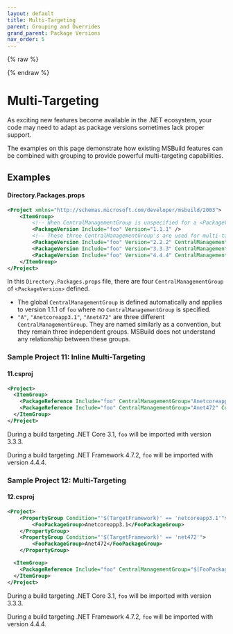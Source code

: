 ```yaml
---
layout: default
title: Multi-Targeting
parent: Grouping and Overrides
grand_parent: Package Versions
nav_order: 5
---
```


{% raw %}
<script>(function(t,e,s,n){var o,a,c;t.SMCX=t.SMCX||[],e.getElementById(n)||(o=e.getElementsByTagName(s),a=o[o.length-1],c=e.createElement(s),c.type="text/javascript",c.async=!0,c.id=n,c.src="https://widget.surveymonkey.com/collect/website/js/tRaiETqnLgj758hTBazgdzqSORtCawzIPfKe_2BNdVN8wMe8HNIqE4OpuND_2BN6BzW5.js",a.parentNode.insertBefore(c,a))})(window,document,"script","smcx-sdk");</script>
{% endraw %}

# Multi-Targeting

As exciting new features become available in the .NET ecosystem, your code may need to adapt as package versions sometimes lack proper support.

The examples on this page demonstrate how existing MSBuild features can be combined with grouping to provide powerful multi-targeting capabilities.

## Examples

#### Directory.Packages.props
```xml
<Project xmlns="http://schemas.microsoft.com/developer/msbuild/2003">
    <ItemGroup>
        <!-- When CentralManagementGroup is unspecified for a <PackageVersion>, the <PackageVersion> is part of the default global group. -->
        <PackageVersion Include="foo" Version="1.1.1" />
        <!-- These three CentralManagementGroup's are used for multi-targeting. -->
        <PackageVersion Include="foo" Version="2.2.2" CentralManagementGroup="A" />
        <PackageVersion Include="foo" Version="3.3.3" CentralManagementGroup="Anetcoreapp3.1" />
        <PackageVersion Include="foo" Version="4.4.4" CentralManagementGroup="Anet472" />
    </ItemGroup>
</Project>
```

In this `Directory.Packages.props` file, there are four `CentralManagementGroup` of `<PackageVersion>` defined.

- The global `CentralManagementGroup` is defined automatically and applies to version 1.1.1 of `foo` where no `CentralManagementGroup` is specified.
- `"A"`, `"Anetcoreapp3.1"`, `"Anet472"` are three different `CentralManagementGroup`. They are named similarly as a convention, but they remain three independent groups. MSBuild does not understand any relationship between these groups.

### Sample Project 11: Inline Multi-Targeting

#### 11.csproj
```xml
<Project>
  <ItemGroup>
    <PackageReference Include="foo" CentralManagementGroup="Anetcoreapp3.1" Condition="'$(TargetFramework)' == 'netcoreapp3.1'" />
    <PackageReference Include="foo" CentralManagementGroup="Anet472" Condition="'$(TargetFramework)' == 'net472'" />
  </ItemGroup>
</Project>
```

During a build targeting .NET Core 3.1, `foo` will be imported with version 3.3.3.

During a build targeting .NET Framework 4.7.2, `foo` will be imported with version 4.4.4.

### Sample Project 12: <PropertyGroup> Multi-Targeting

#### 12.csproj
```xml
<Project>
	<PropertyGroup Condition="'$(TargetFramework)' == 'netcoreapp3.1'">
		<FooPackageGroup>Anetcoreapp3.1</FooPackageGroup>
	</PropertyGroup>
	<PropertyGroup Condition="'$(TargetFramework)' == 'net472'">
		<FooPackageGroup>Anet472</FooPackageGroup>
	</PropertyGroup>

  <ItemGroup>
    <PackageReference Include="foo" CentralManagementGroup="$(FooPackageVersion)" />
  </ItemGroup>
</Project>
```

During a build targeting .NET Core 3.1, `foo` will be imported with version 3.3.3.

During a build targeting .NET Framework 4.7.2, `foo` will be imported with version 4.4.4.
